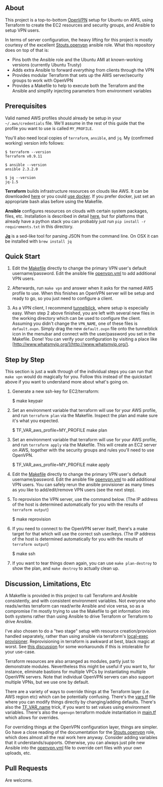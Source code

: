 ## About

This project is a top-to-bottom [OpenVPN](https://openvpn.net/) setup for Ubuntu on AWS, using Terraform to create the EC2 resources and security groups, and Ansible to setup VPN users.

In terms of server configuration, the heavy lifting for this project is mostly courtesy of the excellent [Stouts.openvpn](https://github.com/Stouts/Stouts.openvpn) ansible role.  What this repository does on top of that is:

  * Pins both the Ansible role and the Ubuntu AMI at known-working versions (currently Ubuntu Trusty)
  * Adds extra Ansible to forward *everything* from clients through the VPN
  * Provides modular Terraform that sets up the AWS server/security groups to work with OpenVPN
  * Provides a Makefile to help to execute both the Terraform and the Ansible and simplify injecting parameters from environment variables

## Prerequisites

Valid named AWS profiles should already be setup in your `~/.aws/credentials` file.  We'll assume in the rest of this guide that the profile you want to use is called `MY_PROFILE`.

You'll also need local copies of `terraform`, `ansible`, and `jq`.  My (confirmed working) version info follows:

    $ terraform --version
    Terraform v0.9.11

    $ ansible --version
    ansible 2.3.2.0

    $ jq --version
    jq-1.5

**Terraform** builds infrastructure resources on clouds like AWS.  It can be downloaded [here](https://www.terraform.io/downloads.html) or you could [use docker](https://hub.docker.com/r/hashicorp/terraform/).  If you prefer docker, just set an appropriate bash alias before using the Makefile.

**Ansible** configures resources on clouds with certain system packages, files, etc.  Installation is described in detail  [here](http://docs.ansible.com/ansible/latest/intro_installation.html), but for platforms that already have a python stack you can probably just run `pip install -r requirements.txt` in this directory.

**[Jq](https://stedolan.github.io/jq/)** is a sed-like tool for parsing JSON from the command line.  On OSX it can be installed with `brew install jq`

## Quick Start

1. Edit the [Makefile](Makefile) directly to change the primary VPN user's default username/password. Edit the ansible file [openvpn.yml](openvpn.yml) to add additional VPN users.

2. Afterwards, run `make vpn` and answer when it asks for the named AWS profile to use.  When this finishes an OpenVPN server will be setup and ready to go, so you just need to configure a client.  

3. As a VPN client, I recommend [tunnelblick](https://tunnelblick.net), where setup is especially easy.  When step 2 above finished, you are left with several new files in the working directory which can be used to configure the client.  Assuming you didn't change the `VPN_NAME`, one of these files is `default.ovpn`.  Simply drag the new `default.ovpn` file onto the tunnelblick icon in the menubar and connect with the user/password you set in the Makefile.  Done!  You can verify your configuration by visiting a place like [http://www.whatsmyip.org/](http://www.whatsmyip.org/).

## Step by Step

This section is just a walk through of the individual steps you can run that `make vpn` would do magically for you.  Follow this instead of the quickstart above if you want to understand more about what's going on.

1. Generate a new ssh-key for EC2/terraform:

    $ make keypair

2. Set an environment variable that terraform will use for your AWS profile, and run `terraform plan` via the Makefile.  Inspect the plan and make sure it's what you expected.

    $ TF_VAR_aws_profile=MY_PROFILE make plan

3. Set an environment variable that terraform will use for your AWS profile, and run `terraform apply` via the Makefile.  This will create an EC2 server on AWS, together with the security groups and rules you'll need to use OpenVPN.

    $ TF_VAR_aws_profile=MY_PROFILE make apply

4. Edit the [Makefile](Makefile) directly to change the primary VPN user's default username/password. Edit the ansible file [openvpn.yml](openvpn.yml) to add additional VPN users. You can safely rerun the ansible provisioner as many times as you like to add/edit/remove VPN users (see the next step).

5.  To reprovision the VPN server, use the command below.  (The IP address of the host is determined automatically for you with the results of `terraform output`)

    $ make reprovision

5. If you need to connect to the OpenVPN server itself, there's a make target for that which will use the correct ssh user/keys.  (The IP address of the host is determined automatically for you with the results of `terraform output`)

    $ make ssh

6. If you want to tear things down again, you can use `make plan-destroy` to show the plan, and `make destroy` to actually clean up.

## Discussion, Limitations, Etc

A Makefile is provided in this project to call Terraform and Ansible consistently, and with consistent environment variables.  Not everyone who reads/writes terraform can read/write Ansible and vice versa, so as a compromise I'm mostly trying to use the Makefile to get information into both systems rather than using Ansible to drive Terraform or Terraform to drive Ansible.

I've also chosen to do a "two stage" setup with resource creation/provision handled separately, rather than using ansible via terraform's [local-exec provisioner](https://www.terraform.io/docs/provisioners/local-exec.html).  Reprovisioning in terraform is awkward at best, black magic at worst.  See [this discussion](https://github.com/hashicorp/terraform/issues/3193) for some workarounds if this is intolerable for your use-case.

Terraform resources are also arranged as modules, partly just to demonstrate modules.  Nevertheless this might be useful if you want to, for instance, eliminate bastions for multiple VPCs by instantiating multiple OpenVPN servers.  Note that individual OpenVPN servers can also support multiple VPNs, but we use one by default.

There are a variety of ways to override things at the Terraform layer (i.e. AWS region etc) which can be potentially confusing.  There's the [vars.tf](vars.tf) file where you can modify things directly by changing/adding defaults.  There's also the  [TF_VAR_name](https://www.terraform.io/docs/configuration/environment-variables.html#tf_var_name) trick, if you want to set values using environment variables.  There's also the `openvpn` terraform module instantiation in [main.tf](main.tf) which allows for overrides.

For overriding things at the OpenVPN configuration layer, things are simpler.  Go have a close reading of the documentation for the [Stouts.openvpn](https://github.com/Stouts/Stouts.openvpn) role, which does almost all the real work here anyway.  Consider adding variables that it understands/supports.  Otherwise, you can always just pile new Ansible into the [openvpn.yml](openvpn.yml) file to override cert files with your own uploads, etc.

## Pull Requests

Are welcome.
